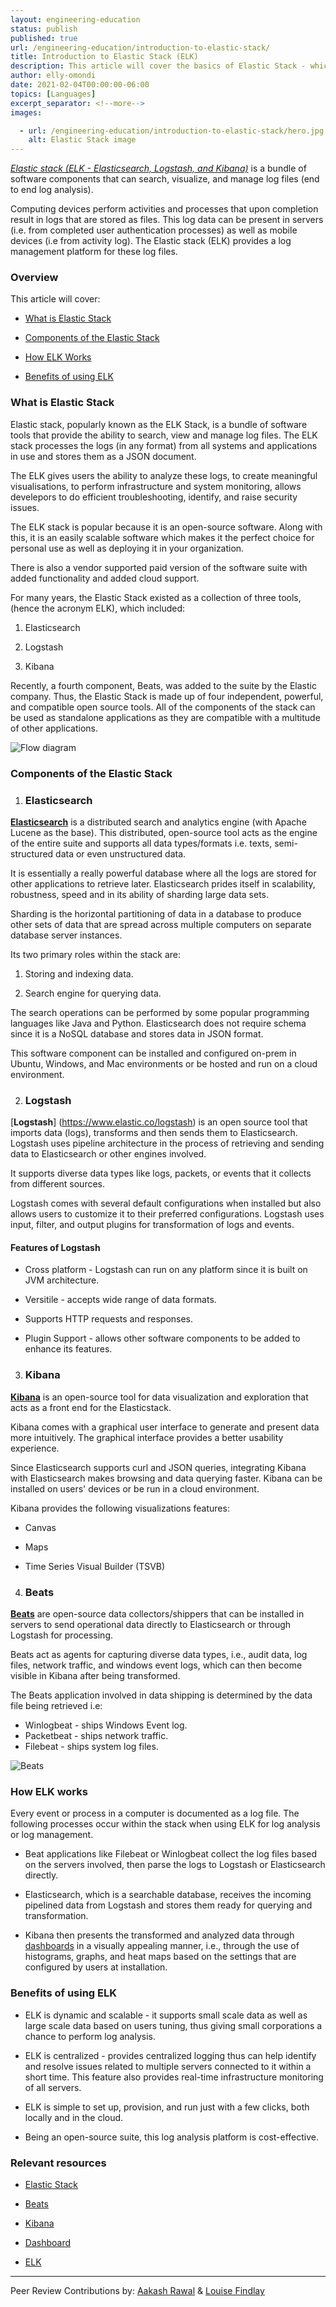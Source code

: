 ```yaml
---
layout: engineering-education
status: publish
published: true
url: /engineering-education/introduction-to-elastic-stack/
title: Introduction to Elastic Stack (ELK)
description: This article will cover the basics of Elastic Stack - which is a log management platform that can search, visualize, and manage log files.
author: elly-omondi
date: 2021-02-04T00:00:00-06:00
topics: [Languages]
excerpt_separator: <!--more-->
images:

  - url: /engineering-education/introduction-to-elastic-stack/hero.jpg
    alt: Elastic Stack image
---
```

[*Elastic stack (ELK - Elasticsearch, Logstash, and Kibana)*](https://www.elastic.co/elastic-stack) is a bundle of software components that can search, visualize, and manage log files (end to end log analysis).
<!--more-->
Computing devices perform activities and processes that upon completion result in logs that are stored as files. This log data can be present in servers (i.e. from completed user authentication processes) as well as mobile devices (i.e from activity log).
The Elastic stack (ELK) provides a log management platform for these log files.
### Overview
This article will cover:

- [What is Elastic Stack](#What-is-elastic-stack)

- [Components of the Elastic Stack](#Components-of-the-elastic-stack)

- [How ELK Works](#How-ELK-works)

- [Benefits of using ELK](#Benefits-of-using-ELK)

### What is Elastic Stack
Elastic stack, popularly known as the ELK Stack, is a bundle of software tools that provide the ability to search, view and manage log files. The ELK stack processes the logs (in any format) from all systems and applications in use and stores them as a JSON document.

The ELK gives users the ability to analyze these logs, to create meaningful visualisations, to perform infrastructure and system monitoring, allows develepors to do efficient troubleshooting, identify, and raise security issues.

The ELK stack is popular because it is an open-source software. Along with this, it is an easily scalable software which makes it the perfect choice for personal use as well as deploying it in your organization.

There is also a vendor supported paid version of the software suite with added functionality and added cloud support.

For many years, the Elastic Stack existed as a collection of three tools, (hence the acronym ELK), which included:

1. Elasticsearch

2. Logstash

3. Kibana

Recently, a fourth component, Beats, was added to the suite by the Elastic company. Thus, the Elastic Stack is made up of four independent, powerful, and compatible open source tools. All of the components of the stack can be used as standalone applications as they are compatible with a multitude of other applications.

![Flow diagram](/engineering-education/introduction-to-elastic-stack/flow-diagram.png)

### Components of the Elastic Stack
1. ### Elasticsearch
[**Elasticsearch**](https://www.elastic.co/elasticsearch/) is a distributed search and analytics engine (with Apache Lucene as the base). This distributed, open-source tool acts as the engine of the entire suite and supports all data types/formats i.e. texts, semi-structured data or even unstructured data.

It is essentially a really powerful database where all the logs are stored for other applications to retrieve later. Elasticsearch prides itself in scalability, robustness, speed and in its ability of sharding large data sets.

Sharding is the horizontal partitioning of data in a database to produce other sets of data that are spread across multiple computers on separate database server instances.

Its two primary roles within the stack are:
1. Storing and indexing data.

2. Search engine for querying data.

The search operations can be performed by some popular programming languages like Java and Python. Elasticsearch does not require schema since it is a NoSQL database and stores data in JSON format.

This software component can be installed and configured on-prem in Ubuntu, Windows, and Mac environments or be hosted and run on a cloud environment.

2. ### Logstash
[**Logstash**] (https://www.elastic.co/logstash) is an open source tool that imports data (logs), transforms and then sends them to Elasticsearch. Logstash uses pipeline architecture in the process of retrieving and sending data to Elasticsearch or other engines involved.

It supports diverse data types like logs, packets, or events that it collects from different sources.

Logstash comes with several default configurations when installed but also allows users to customize it to their preferred configurations. Logstash uses input, filter, and output plugins for transformation of logs and events.

#### Features of Logstash
- Cross platform - Logstash can run on any platform since it is built on JVM architecture.

- Versitile - accepts wide range of data formats.

- Supports HTTP requests and responses.

- Plugin Support - allows other software components to be added to enhance its features.

3. ### Kibana
[**Kibana**](https://www.elastic.co/kibana) is an open-source tool for data visualization and exploration that acts as a front end for the Elasticstack.

Kibana comes with a graphical user interface to generate and present data more intuitively. The graphical interface provides a better usability experience.

Since Elasticsearch supports curl and JSON queries, integrating Kibana with Elasticsearch makes browsing and data querying faster.
Kibana can be installed on users' devices or be run in a cloud environment.

Kibana provides the following visualizations features:

- Canvas

- Maps

- Time Series Visual Builder (TSVB)

4. ### Beats
[**Beats**](https://www.elastic.co/beats/) are open-source data collectors/shippers that can be installed in servers to send operational data directly to Elasticsearch or through Logstash for processing.

Beats act as agents for capturing diverse data types, i.e., audit data, log files, network traffic, and windows event logs, which can then become visible in Kibana after being transformed.

The Beats application involved in data shipping is determined by the data file being retrieved i.e:
- Winlogbeat - ships Windows Event log.
- Packetbeat - ships network traffic.
- Filebeat - ships system log files.

![Beats](/engineering-education/introduction-to-elastic-stack/beats-logo-color.png)

### How ELK works
Every event or process in a computer is documented as a log file. The following processes occur within the stack when using ELK for log analysis or log management.

- Beat applications like Filebeat or Winlogbeat collect the log files based on the servers involved, then parse the logs to Logstash or Elasticsearch directly.

- Elasticsearch, which is a searchable database, receives the incoming pipelined data from Logstash and stores them ready for querying and transformation.

- Kibana then presents the transformed and analyzed data through [dashboards](https://www.elastic.co/guide/en/kibana/current/dashboard.html) in a visually appealing manner, i.e., through the use of histograms, graphs, and heat maps based on the settings that are configured by users at installation.

### Benefits of using ELK
- ELK is dynamic and scalable - it supports small scale data as well as large scale data based on users tuning, thus giving small corporations a chance to perform log analysis.

- ELK is centralized - provides centralized logging thus can help identify and resolve issues related to multiple servers connected to it within a short time. This feature also provides real-time infrastructure monitoring of all servers.

- ELK is simple to set up, provision, and run just with a few clicks, both locally and in the cloud.

- Being an open-source suite, this log analysis platform is cost-effective.

### Relevant resources
- [Elastic Stack](https://www.elastic.co/elastic-stack)

- [Beats](https://www.elastic.co/beats/)

- [Kibana](https://www.elastic.co/kibana)

- [Dashboard](https://www.elastic.co/guide/en/kibana/current/dashboard.html)

- [ELK](https://www.tutorialspoint.com/how_to_deploy_the_elk_stack_in_production/index.asp)

---
Peer Review Contributions by: [Aakash Rawal](engineering-education/authors/aakash-rawal/) & [Louise Findlay](/engineering-education/authors/louise-findlay/)
